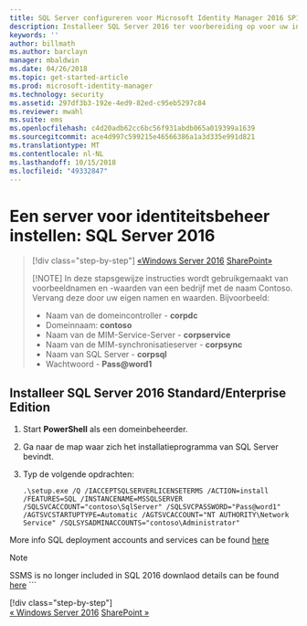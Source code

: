 ```yaml
---
title: SQL Server configureren voor Microsoft Identity Manager 2016 SP1 | Microsoft Docs
description: Installeer SQL Server 2016 ter voorbereiding op voor uw installatie van MIM 2016.
keywords: ''
author: billmath
ms.author: barclayn
manager: mbaldwin
ms.date: 04/26/2018
ms.topic: get-started-article
ms.prod: microsoft-identity-manager
ms.technology: security
ms.assetid: 297df3b3-192e-4ed9-82ed-c95eb5297c84
ms.reviewer: mwahl
ms.suite: ems
ms.openlocfilehash: c4d20adb62cc6bc56f931abdb065a019399a1639
ms.sourcegitcommit: ace4d997c599215e46566386a1a3d335e991d821
ms.translationtype: MT
ms.contentlocale: nl-NL
ms.lasthandoff: 10/15/2018
ms.locfileid: "49332847"
---
```

# <a name="set-up-an-identity-management-server-sql-server-2016"></a>Een server voor identiteitsbeheer instellen: SQL Server 2016

> [!div class="step-by-step"]
> [«Windows Server 2016](prepare-server-ws2016.md)
> [SharePoint»](prepare-server-sharepoint.md)
> 
> [!NOTE]
> In deze stapsgewijze instructies wordt gebruikgemaakt van voorbeeldnamen en -waarden van een bedrijf met de naam Contoso. Vervang deze door uw eigen namen en waarden. Bijvoorbeeld:
> - Naam van de domeincontroller - **corpdc**
> - Domeinnaam: **contoso**
> - Naam van de MIM-Service-Server - **corpservice**
> - Naam van de MIM-synchronisatieserver - **corpsync**
> - Naam van SQL Server - **corpsql**
> - Wachtwoord - <strong>Pass@word1</strong>

## <a name="install-sql-server-2016-standardenterprise-edition"></a>Installeer **SQL Server 2016 Standard/Enterprise Edition**

1. Start **PowerShell** als een domeinbeheerder.

2. Ga naar de map waar zich het installatieprogramma van SQL Server bevindt.

3. Typ de volgende opdrachten:

    ```
    .\setup.exe /Q /IACCEPTSQLSERVERLICENSETERMS /ACTION=install /FEATURES=SQL /INSTANCENAME=MSSQLSERVER /SQLSVCACCOUNT="contoso\SqlServer" /SQLSVCPASSWORD="Pass@word1"   /AGTSVCSTARTUPTYPE=Automatic /AGTSVCACCOUNT="NT AUTHORITY\Network Service" /SQLSYSADMINACCOUNTS="contoso\Administrator"

More info SQL deployment accounts and services can be found [here](https://docs.microsoft.com/sql/database-engine/configure-windows/configure-windows-service-accounts-and-permissions?view=sql-server-2017)
> [!NOTE]
> SSMS is no longer included in SQL 2016 downlaod details can be found [here](https://docs.microsoft.com/sql/ssms/download-sql-server-management-studio-ssms?view=sql-server-2017)    ```
> 
> [!div class="step-by-step"]  
> [« Windows Server 2016](prepare-server-ws2016.md)
> [SharePoint »](prepare-server-sharepoint.md)
